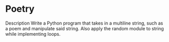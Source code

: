 # Poetry
Description
Write a Python program that takes in a multiline string, such as a poem and manipulate said string.
Also apply the random module to string while implementing loops.
